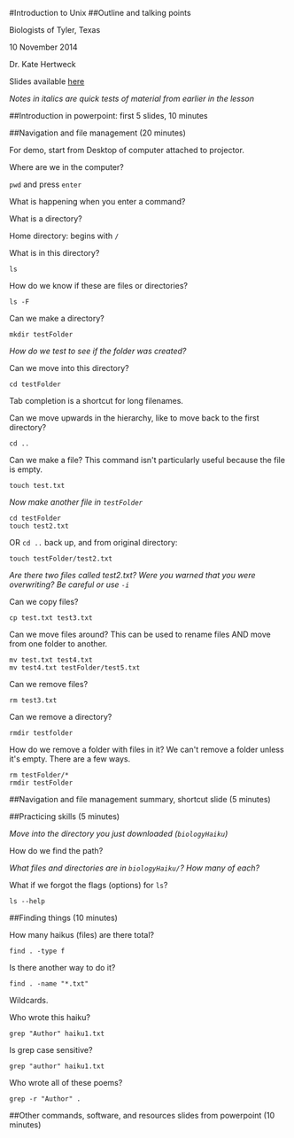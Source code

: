 #Introduction to Unix
##Outline and talking points

Biologists of Tyler, Texas

10 November 2014

Dr. Kate Hertweck

Slides available [here](https://github.com/k8hertweck/UTTylerWorkshops/BoTTNov2014/BoTTNov2014.pdf)

*Notes in italics are quick tests of material from earlier in the lesson*

##Introduction in powerpoint: first 5 slides, 10 minutes

##Navigation and file management (20 minutes)

For demo, start from Desktop of computer attached to projector.

Where are we in the computer? 

`pwd` and press `enter`

What is happening when you enter a command?

What is a directory?

Home directory: begins with `/`

What is in this directory?

`ls`

How do we know if these are files or directories?

`ls -F`

Can we make a directory?

`mkdir testFolder`

*How do we test to see if the folder was created?*

Can we move into this directory?

`cd testFolder`

Tab completion is a shortcut for long filenames.

Can we move upwards in the hierarchy, like to move back to the first directory?

`cd ..`

Can we make a file? This command isn't particularly useful because the file is empty.

`touch test.txt`

*Now make another file in `testFolder`*

```
cd testFolder
touch test2.txt
```

OR `cd ..` back up, and from original directory:

`touch testFolder/test2.txt`

*Are there two files called test2.txt? Were you warned that you were overwriting? Be careful or use `-i`*

Can we copy files? 

`cp test.txt test3.txt`

Can we move files around? This can be used to rename files AND move from one folder to another.

```
mv test.txt test4.txt
mv test4.txt testFolder/test5.txt
```

Can we remove files?

`rm test3.txt`

Can we remove a directory?

`rmdir testfolder`

How do we remove a folder with files in it? We can't remove a folder unless it's empty. There are a few ways.

```
rm testFolder/*
rmdir testFolder
```

##Navigation and file management summary, shortcut slide (5 minutes)

##Practicing skills (5 minutes)

*Move into the directory you just downloaded (`biologyHaiku`)*

How do we find the path?

*What files and directories are in `biologyHaiku/`? How many of each?*

What if we forgot the flags (options) for `ls`?

`ls --help`

##Finding things (10 minutes)

How many haikus (files) are there total?

`find . -type f`

Is there another way to do it?

`find . -name "*.txt"`

Wildcards.

Who wrote this haiku?

`grep "Author" haiku1.txt`

Is grep case sensitive?

`grep "author" haiku1.txt`

Who wrote all of these poems?

`grep -r "Author" .`

##Other commands, software, and resources slides from powerpoint (10 minutes)

